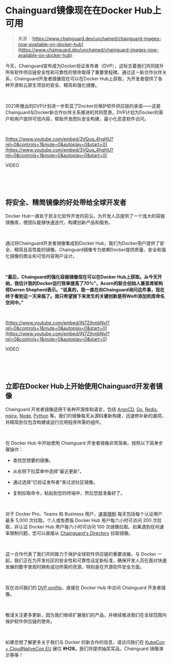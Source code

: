 <!--yml

category: 未分类

date: 2024-05-27 14:56:48

-->

# Chainguard镜像现在在Docker Hub上可用

> 来源：[https://www.chainguard.dev/unchained/chainguard-images-now-available-on-docker-hub](https://www.chainguard.dev/unchained/chainguard-images-now-available-on-docker-hub)

今天，Chainguard宣布成为Docker验证发布者（DVP），这标志着我们共同提升所有软件供应链安全性和可靠性的使命取得了重要里程碑。通过这一新合作伙伴关系，Chainguard开发者镜像现在可以在Docker Hub上获取，为开发者提供了各种开源和云原生项目的安全、精简和强化镜像。

‍

2021年推出的DVP计划进一步彰显了Docker对保护软件供应链的承诺——这是Chainguard与Docker新合作伙伴关系推进的共同愿景。DVP计划为Docker的客户和用户提供可信内容，帮助开发团队安全构建，最小化恶意软件访问。

‍

[https://www.youtube.com/embed/3VQug_4hqHU?rel=0&controls=1&mute=0&autoplay=0&start=0](https://www.youtube.com/embed/3VQug_4hqHU?rel=0&controls=1&mute=0&autoplay=0&start=0)

VIDEO

‍

‍

## 将安全、精简镜像的好处带给全球开发者

Docker Hub一直处于民主化软件开发的前沿，为开发人员提供了一个庞大的容器镜像库，使团队能够快速迭代，构建创新产品和服务。

‍

通过将Chainguard开发者镜像集成到Docker Hub，我们为Docker用户提供了安全、精简且高性能的镜像。Chainguard镜像专为依赖Docker提供质量、安全和强化镜像的商业和可信内容用户设计。

‍

**“最后，Chainguard的强化容器镜像现在可以在Docker Hub上获取。从今天开始，我估计我的Docker运行效率提高了70%”，Acorn的联合创始人兼首席架构师Darren Shepherd表示。“说真的，我一直在向Chainguard询问这件事，现在终于看到这一天来临了。我只希望接下来发生的关键创新是将Wolfi添加到库命名空间中。”**

‍

[https://www.youtube.com/embed/IN7ZjhmbNvI?rel=0&controls=1&mute=0&autoplay=0&start=0](https://www.youtube.com/embed/IN7ZjhmbNvI?rel=0&controls=1&mute=0&autoplay=0&start=0)

VIDEO

‍

‍

## 立即在Docker Hub上开始使用Chainguard开发者镜像

Chainguard 开发者镜像适用于各种开源库和语言，包括 [ArgoCD](https://hub.docker.com/r/chainguard/argocd), [Go](https://hub.docker.com/r/chainguard/go), [Redis](https://hub.docker.com/r/chainguard/redis), [nginx](https://hub.docker.com/r/chainguard/nginx), [Node](https://hub.docker.com/r/chainguard/node), [Python](https://hub.docker.com/r/chainguard/python) 等。我们的镜像每天从源码重新构建，迅速修补新的漏洞，并精简到仅包含构建或运行应用程序所需的组件。

‍

在 Docker Hub 中开始使用 Chainguard 开发者镜像非常简单。按照以下简单步骤操作：

+   查找您想要的镜像。

+   从右侧下拉菜单中选择“最近更新”。

+   通过选择“已验证发布者”来过滤社区镜像。

+   复制拉取命令，粘贴到您的终端中，然后您就准备好了。

‍

对于 Docker Pro、Teams 和 Business 用户，[速率限制](https://www.docker.com/pricing/) 每天包括每个认证用户最多 5,000 次拉取。个人或免费版 Docker Hub 用户每六小时可访问 200 次拉取，非认证 Docker Hub 用户每六小时可访问 100 次镜像拉取。如果遇到任何速率限制问题，您可以直接从 [Chainguard's Directory](https://images.chainguard.dev/?category=featured?utm_source=blog&utm_medium=website&utm_campaign=FY25-EC-Blog_sourced) 拉取镜像。

‍

这一合作代表了我们共同致力于保护全球软件供应链的重要进展。与 Docker 一起，我们正在为开发社区的安全性和可靠性设定新标准，确保开发人员在面对快速发展的数字景观时拥有成功所需的资源，特别是在开源软件安全方面。

‍

现在访问我们的 [DVP profile](https://hub.docker.com/u/chainguard)，直接在 Docker Hub 中访问 Chainguard 开发者镜像。

‍

敬请关注更多更新，因为我们继续扩展我们的产品，并继续推进我们在全球范围内保护软件供应链的使命。

‍

如果您想了解更多关于我们与 Docker 的新合作的信息，请访问我们在 [KubeCon + CloudNativeCon EU](https://get.chainguard.dev/kubecon-eu-2024?utm_source=blog&utm_medium=website&utm_campaign=FY25-EC-Blog_sourced) 展位 **#H28**。我们将提供抽奖奖品，Chainguard 镜像演示等等！
